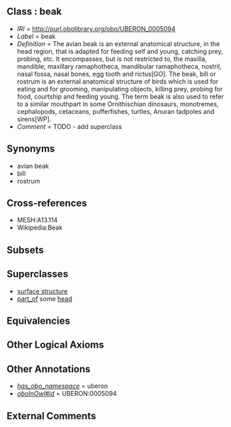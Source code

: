 
## Class : beak

 * *IRI* = http://purl.obolibrary.org/obo/UBERON_0005094
 * *Label* = beak
 * *Definition* = The avian beak is an external anatomical structure, in the head region, that is adapted for feeding self and young, catching prey, probing, etc. It encompasses, but is not restricted to, the maxilla, mandible, maxillary ramaphotheca, mandibular ramaphotheca, nostril, nasal fossa, nasal bones, egg tooth and rictus[GO]. The beak, bill or rostrum is an external anatomical structure of birds which is used for eating and for grooming, manipulating objects, killing prey, probing for food, courtship and feeding young. The term beak is also used to refer to a similar mouthpart in some Ornithischian dinosaurs, monotremes, cephalopods, cetaceans, pufferfishes, turtles, Anuran tadpoles and sirens[WP].
 * *Comment* = TODO - add superclass

## Synonyms

 * avian beak
 * bill
 * rostrum

## Cross-references

 * MESH:A13.114
 * Wikipedia:Beak

## Subsets


## Superclasses

 * [surface structure](../../UBERON/02/UBERON_0003102.md)
 * [part_of](../../BFO/50/BFO_0000050.md) some [head](../../UBERON/33/UBERON_0000033.md)

## Equivalencies


## Other Logical Axioms


## Other Annotations

 * *[has_obo_namespace](../../ce/oboInOwl#hasOBONamespace.md)* = uberon
 * *[oboInOwl#id](../../id/oboInOwl#id.md)* = UBERON:0005094

## External Comments

